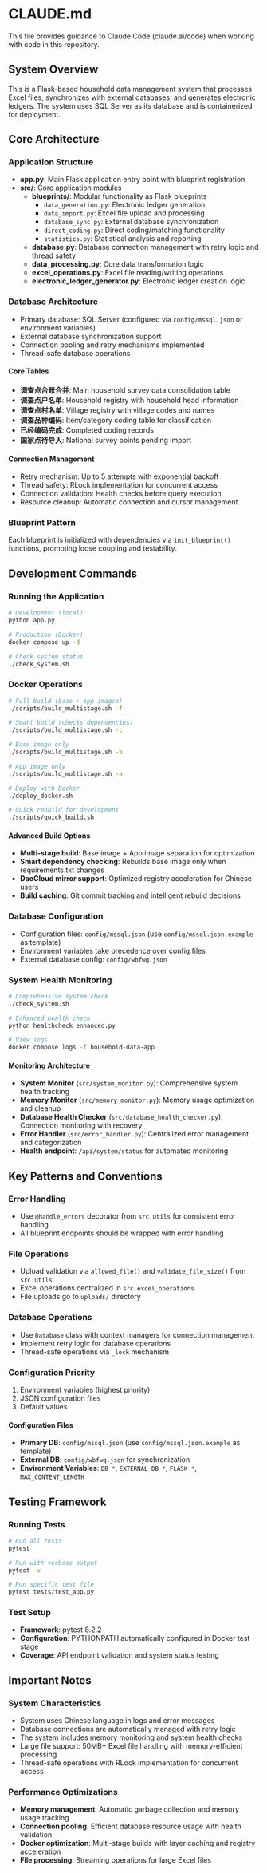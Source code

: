 # CLAUDE.md

This file provides guidance to Claude Code (claude.ai/code) when working with code in this repository.

## System Overview

This is a Flask-based household data management system that processes Excel files, synchronizes with external databases, and generates electronic ledgers. The system uses SQL Server as its database and is containerized for deployment.

## Core Architecture

### Application Structure
- **app.py**: Main Flask application entry point with blueprint registration
- **src/**: Core application modules
  - **blueprints/**: Modular functionality as Flask blueprints
    - `data_generation.py`: Electronic ledger generation
    - `data_import.py`: Excel file upload and processing
    - `database_sync.py`: External database synchronization
    - `direct_coding.py`: Direct coding/matching functionality
    - `statistics.py`: Statistical analysis and reporting
  - **database.py**: Database connection management with retry logic and thread safety
  - **data_processing.py**: Core data transformation logic
  - **excel_operations.py**: Excel file reading/writing operations
  - **electronic_ledger_generator.py**: Electronic ledger creation logic

### Database Architecture
- Primary database: SQL Server (configured via `config/mssql.json` or environment variables)
- External database synchronization support
- Connection pooling and retry mechanisms implemented
- Thread-safe database operations

#### Core Tables
- **调查点台账合并**: Main household survey data consolidation table
- **调查点户名单**: Household registry with household head information
- **调查点村名单**: Village registry with village codes and names
- **调查品种编码**: Item/category coding table for classification
- **已经编码完成**: Completed coding records
- **国家点待导入**: National survey points pending import

#### Connection Management
- Retry mechanism: Up to 5 attempts with exponential backoff
- Thread safety: RLock implementation for concurrent access
- Connection validation: Health checks before query execution
- Resource cleanup: Automatic connection and cursor management

### Blueprint Pattern
Each blueprint is initialized with dependencies via `init_blueprint()` functions, promoting loose coupling and testability.

## Development Commands

### Running the Application
```bash
# Development (local)
python app.py

# Production (Docker)
docker compose up -d

# Check system status
./check_system.sh
```

### Docker Operations
```bash
# Full build (base + app images)
./scripts/build_multistage.sh -f

# Smart build (checks dependencies)
./scripts/build_multistage.sh -c

# Base image only
./scripts/build_multistage.sh -b

# App image only  
./scripts/build_multistage.sh -a

# Deploy with Docker
./deploy_docker.sh

# Quick rebuild for development
./scripts/quick_build.sh
```

#### Advanced Build Options
- **Multi-stage build**: Base image + App image separation for optimization
- **Smart dependency checking**: Rebuilds base image only when requirements.txt changes
- **DaoCloud mirror support**: Optimized registry acceleration for Chinese users
- **Build caching**: Git commit tracking and intelligent rebuild decisions

### Database Configuration
- Configuration files: `config/mssql.json` (use `config/mssql.json.example` as template)
- Environment variables take precedence over config files
- External database config: `config/wbfwq.json`

### System Health Monitoring
```bash
# Comprehensive system check
./check_system.sh

# Enhanced health check
python healthcheck_enhanced.py

# View logs
docker compose logs -f household-data-app
```

#### Monitoring Architecture
- **System Monitor** (`src/system_monitor.py`): Comprehensive system health tracking
- **Memory Monitor** (`src/memory_monitor.py`): Memory usage optimization and cleanup
- **Database Health Checker** (`src/database_health_checker.py`): Connection monitoring with recovery
- **Error Handler** (`src/error_handler.py`): Centralized error management and categorization
- **Health endpoint**: `/api/system/status` for automated monitoring

## Key Patterns and Conventions

### Error Handling
- Use `@handle_errors` decorator from `src.utils` for consistent error handling
- All blueprint endpoints should be wrapped with error handling

### File Operations
- Upload validation via `allowed_file()` and `validate_file_size()` from `src.utils`
- Excel operations centralized in `src.excel_operations`
- File uploads go to `uploads/` directory

### Database Operations
- Use `Database` class with context managers for connection management
- Implement retry logic for database operations
- Thread-safe operations via `_lock` mechanism

### Configuration Priority
1. Environment variables (highest priority)
2. JSON configuration files
3. Default values

#### Configuration Files
- **Primary DB**: `config/mssql.json` (use `config/mssql.json.example` as template)
- **External DB**: `config/wbfwq.json` for synchronization
- **Environment Variables**: `DB_*`, `EXTERNAL_DB_*`, `FLASK_*`, `MAX_CONTENT_LENGTH`

## Testing Framework

### Running Tests
```bash
# Run all tests
pytest

# Run with verbose output  
pytest -v

# Run specific test file
pytest tests/test_app.py
```

### Test Setup
- **Framework**: pytest 8.2.2
- **Configuration**: PYTHONPATH automatically configured in Docker test stage
- **Coverage**: API endpoint validation and system status testing

## Important Notes

### System Characteristics
- System uses Chinese language in logs and error messages
- Database connections are automatically managed with retry logic
- The system includes memory monitoring and system health checks
- Large file support: 50MB+ Excel file handling with memory-efficient processing
- Thread-safe operations with RLock implementation for concurrent access

### Performance Optimizations
- **Memory management**: Automatic garbage collection and memory usage tracking
- **Connection pooling**: Efficient database resource usage with health validation
- **Docker optimization**: Multi-stage builds with layer caching and registry acceleration
- **File processing**: Streaming operations for large Excel files